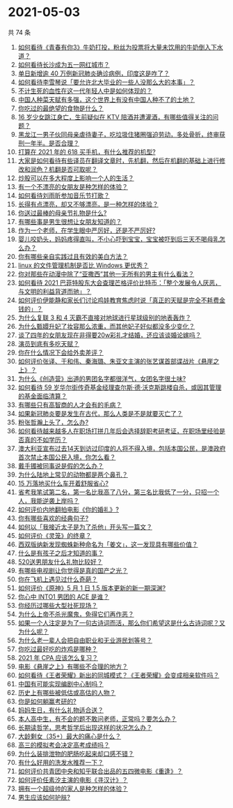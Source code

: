 # 2021-05-03

共 74 条

<!-- BEGIN -->
<!-- 最后更新时间 Mon May 03 2021 09:59:18 GMT+0800 (China Standard Time) -->

1. [如何看待《青春有你3》牛奶打投，粉丝为投票将大量未饮用的牛奶倒入下水道？](https://www.zhihu.com/question/457119531)
2. [如何看待长沙成为五一网红城市？](https://www.zhihu.com/question/457303834)
3. [单日新增逾 40 万例新冠肺炎确诊病例，印度这是咋了？](https://www.zhihu.com/question/457388433)
4. [如何看待李雪琴说「要允许北大毕业的一些人没那么大的本事」？](https://www.zhihu.com/question/457408234)
5. [不计生死的血性在这一代年轻人中是如何体现的？](https://www.zhihu.com/question/455928947)
6. [中国人种菜天赋有多强，这个世界上有没有中国人种不了的土地？](https://www.zhihu.com/question/457311138)
7. [你吃过的最绝望的食物是什么？](https://www.zhihu.com/question/266593795)
8. [16 岁少女跳江身亡，生前疑似在 KTV
   陪酒并遭灌酒，有哪些值得关注的问题？](https://www.zhihu.com/question/457401334)
9. [黑龙江一男子伙同母亲虐待妻子，吃垃圾住猪圈强迫劳动，多处骨折，终审获刑一年半。是否合理？](https://www.zhihu.com/question/457256890)
10. [打算在 2021 年的 618 买手机，有什么推荐的机型?](https://www.zhihu.com/question/451810139)
11. [大家是如何看待有些译员在翻译文章时，先机翻，然后在机翻的基础上进行修改和润色？机翻是否可取呢？](https://www.zhihu.com/question/453300590)
12. [炒股可以在多大程度上影响一个人的生活？](https://www.zhihu.com/question/34200652)
13. [有一个不漂亮的女朋友是种怎样的体验？](https://www.zhihu.com/question/27433657)
14. [如何看待刘雨昕参加音乐节打歌？](https://www.zhihu.com/question/454157222)
15. [长得有点漂亮，却又不够漂亮，是一种怎样的体验？](https://www.zhihu.com/question/64018902)
16. [你送过最棒的母亲节礼物是什么?](https://www.zhihu.com/question/276772445)
17. [有哪些事是男生很想让女朋友知道的？](https://www.zhihu.com/question/426854994)
18. [作为一个老师，在学生眼中严厉好，还是不严厉好?](https://www.zhihu.com/question/453123833)
19. [婴儿咬奶头，妈妈疼得直叫，不小心吓到宝宝，宝宝被吓到后三天不喝母乳怎么办？](https://www.zhihu.com/question/455850698)
20. [你有哪些亲自实践过且有效的美白方法？](https://www.zhihu.com/question/19638296)
21. [linux 的文件管理机制是否比 Windows 更优秀？](https://www.zhihu.com/question/455934619)
22. [你对那些在动漫中除了“亚撒西”其他一无所有的男主有什么看法？](https://www.zhihu.com/question/457327327)
23. [如何看待 2021
    巴菲特股东大会查理芒格评价比特币：「整个发展令人厌恶，与文明的利益背道而驰」？](https://www.zhihu.com/question/457486880)
24. [如何评价伊能静和家长们讨论鸡娃教育焦虑时说「真正的天赋是完全不耗费金钱的」？](https://www.zhihu.com/question/457456468)
25. [为什么复联 3 和 4 灭霸不直接对地球进行星球级别的地表轰炸？](https://www.zhihu.com/question/456909902)
26. [为什么甄嬛升妃了妆容那么浓重，而其他妃子好似都没多少变化？](https://www.zhihu.com/question/457149850)
27. [谈了四年的女朋友现在非得要20w彩礼才结婚，还应该谈婚论嫁吗？](https://www.zhihu.com/question/445096763)
28. [演员到底有多吃天赋？](https://www.zhihu.com/question/443350396)
29. [你在什么情况下会给外卖差评？](https://www.zhihu.com/question/456249786)
30. [如何评价张译、于和伟、秦海璐、朱亚文主演的张艺谋首部谍战片《悬崖之上》？](https://www.zhihu.com/question/353797140)
31. [为什么《创造营》出道的男团名字都很洋气，女团名字很土味?](https://www.zhihu.com/question/456581591)
32. [如何看待 59
    岁华尔街传奇基金经理查尔斯·德·沃克斯跳楼自杀，或因其管理的基金面临清算？](https://www.zhihu.com/question/457186328)
33. [有哪些只有高智商的人才会有的毛病？](https://www.zhihu.com/question/301999320)
34. [如果新冠肺炎要是发生在古代，那么人类是不是就要灭亡了？](https://www.zhihu.com/question/386034997)
35. [粉张哲瀚上头了，怎么办?](https://www.zhihu.com/question/456001309)
36. [如何看待越来越多人在职场打拼几年后会选择辞职考研考证，在职场里经验是否真的不如学历？](https://www.zhihu.com/question/457426657)
37. [澳大利亚宣布过去14天到访过印度的人将不得入境，包括本国公民，是澳政府首次禁止本国公民入境，你怎么看？](https://www.zhihu.com/question/457378118)
38. [戴手镯被同事说是假的怎么办？](https://www.zhihu.com/question/451834381)
39. [为什么陆地上常见的动物都是两个鼻孔？](https://www.zhihu.com/question/456066433)
40. [15 万落地买什么车开着舒服省心?](https://www.zhihu.com/question/441839447)
41. [省考我笔试第二名，第一名比我高了八分，第三名比我低了一分，只招一个人，我能逆袭上岸吗？](https://www.zhihu.com/question/325465519)
42. [如何评价内地翻拍电影《你的婚礼》?](https://www.zhihu.com/question/374474502)
43. [你有哪些喜欢的经典句子?](https://www.zhihu.com/question/454670833)
44. [如何以「我接近太子是为了杀他」开头写一篇文？](https://www.zhihu.com/question/420183279)
45. [如何评价《灵笼》的终章？](https://www.zhihu.com/question/457072944)
46. [西双版纳新发现蜘蛛新种命名为「姜文」，这一发现具有哪些价值？](https://www.zhihu.com/question/457371552)
47. [什么是有孩子之后才知道的事？](https://www.zhihu.com/question/456245328)
48. [520送男朋友什么礼物比较好？](https://www.zhihu.com/question/321150247)
49. [有哪些电视剧让你觉得是真的国产之光？](https://www.zhihu.com/question/441124825)
50. [你在飞机上遇见过什么奇葩？](https://www.zhihu.com/question/25871260)
51. [如何评价《原神》5 月 1 日 1.5 版本更新的新一期深渊?](https://www.zhihu.com/question/457415863)
52. [你心中 INTO1 男团的 ACE 是谁？](https://www.zhihu.com/question/457313739)
53. [你经历过哪些大型社死现场？](https://www.zhihu.com/question/439032546)
54. [为什么上帝不杀光魔鬼，免得它们再作恶？](https://www.zhihu.com/question/64073160)
55. [如果一个人注定是为了一句古诗词而活，那么你们希望这是什么古诗词呢？又为什么呢？](https://www.zhihu.com/question/453413029)
56. [为什么老一辈人会把自由职业和无业游民划等号？](https://www.zhihu.com/question/457466173)
57. [你吃过最好吃的炸鸡是哪种？](https://www.zhihu.com/question/21348636)
58. [2021 年 CPA 应该怎么复习？](https://www.zhihu.com/question/425225784)
59. [电影《悬崖之上》有哪些不合理的地方？](https://www.zhihu.com/question/457310734)
60. [如何看待《王者荣耀》新出的同城模式？《王者荣耀》会变成相亲软件吗？](https://www.zhihu.com/question/457261841)
61. [中国有可能实现编剧中心制吗？](https://www.zhihu.com/question/380565544)
62. [历史上有哪些被低估或高估的人物？](https://www.zhihu.com/question/20775329)
63. [你是如何躺赢考研的?](https://www.zhihu.com/question/452567524)
64. [妈妈生日，有什么礼物适合送？](https://www.zhihu.com/question/19591678)
65. [本人高中生，有不会的题不敢问老师，正常吗？要怎么办？](https://www.zhihu.com/question/448002468)
66. [长期读哲学，思考哲学后出现这样的状况怎么办？](https://www.zhihu.com/question/444004217)
67. [大龄剩女（35+）最大的痛心是什么？](https://www.zhihu.com/question/440901341)
68. [高三的模拟考会决定高考成绩吗？](https://www.zhihu.com/question/454776438)
69. [为什么装排泄物的肥肠吃起来却口感不错？](https://www.zhihu.com/question/344215207)
70. [有什么好用的洗发水推荐一下？](https://www.zhihu.com/question/264733291)
71. [如何评价共青团中央和知乎联合出品的五四微电影《重逢》？](https://www.zhihu.com/question/457512856)
72. [如何评价任素汐主演的电影《寻汉计》？](https://www.zhihu.com/question/452124896)
73. [拥有一个超级帅的家人是种怎样的体验？](https://www.zhihu.com/question/62302912)
74. [男生应该如何护肤?](https://www.zhihu.com/question/439729685)

<!-- END -->
